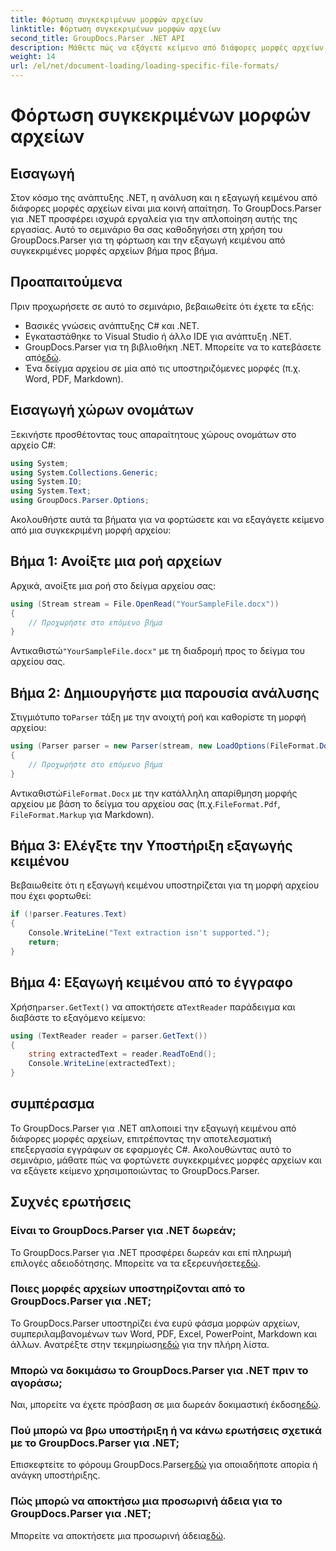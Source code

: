```yaml
---
title: Φόρτωση συγκεκριμένων μορφών αρχείων
linktitle: Φόρτωση συγκεκριμένων μορφών αρχείων
second_title: GroupDocs.Parser .NET API
description: Μάθετε πώς να εξάγετε κείμενο από διάφορες μορφές αρχείων στο .NET χρησιμοποιώντας το GroupDocs.Parser. Οδηγός βήμα προς βήμα για αποτελεσματική επεξεργασία εγγράφων.
weight: 14
url: /el/net/document-loading/loading-specific-file-formats/
---
```


# Φόρτωση συγκεκριμένων μορφών αρχείων

## Εισαγωγή
Στον κόσμο της ανάπτυξης .NET, η ανάλυση και η εξαγωγή κειμένου από διάφορες μορφές αρχείων είναι μια κοινή απαίτηση. Το GroupDocs.Parser για .NET προσφέρει ισχυρά εργαλεία για την απλοποίηση αυτής της εργασίας. Αυτό το σεμινάριο θα σας καθοδηγήσει στη χρήση του GroupDocs.Parser για τη φόρτωση και την εξαγωγή κειμένου από συγκεκριμένες μορφές αρχείων βήμα προς βήμα.
## Προαπαιτούμενα
Πριν προχωρήσετε σε αυτό το σεμινάριο, βεβαιωθείτε ότι έχετε τα εξής:
- Βασικές γνώσεις ανάπτυξης C# και .NET.
- Εγκαταστάθηκε το Visual Studio ή άλλο IDE για ανάπτυξη .NET.
-  GroupDocs.Parser για τη βιβλιοθήκη .NET. Μπορείτε να το κατεβάσετε από[εδώ](https://releases.groupdocs.com/parser/net/).
- Ένα δείγμα αρχείου σε μία από τις υποστηριζόμενες μορφές (π.χ. Word, PDF, Markdown).

## Εισαγωγή χώρων ονομάτων
Ξεκινήστε προσθέτοντας τους απαραίτητους χώρους ονομάτων στο αρχείο C#:
```csharp
using System;
using System.Collections.Generic;
using System.IO;
using System.Text;
using GroupDocs.Parser.Options;
```

Ακολουθήστε αυτά τα βήματα για να φορτώσετε και να εξαγάγετε κείμενο από μια συγκεκριμένη μορφή αρχείου:
## Βήμα 1: Ανοίξτε μια ροή αρχείων
Αρχικά, ανοίξτε μια ροή στο δείγμα αρχείου σας:
```csharp
using (Stream stream = File.OpenRead("YourSampleFile.docx"))
{
    // Προχωρήστε στο επόμενο βήμα
}
```
 Αντικαθιστώ`"YourSampleFile.docx"` με τη διαδρομή προς το δείγμα του αρχείου σας.
## Βήμα 2: Δημιουργήστε μια παρουσία ανάλυσης
 Στιγμιότυπο το`Parser` τάξη με την ανοιχτή ροή και καθορίστε τη μορφή αρχείου:
```csharp
using (Parser parser = new Parser(stream, new LoadOptions(FileFormat.Docx)))
{
    // Προχωρήστε στο επόμενο βήμα
}
```
 Αντικαθιστώ`FileFormat.Docx` με την κατάλληλη απαρίθμηση μορφής αρχείου με βάση το δείγμα του αρχείου σας (π.χ.`FileFormat.Pdf`, `FileFormat.Markup` για Markdown).
## Βήμα 3: Ελέγξτε την Υποστήριξη εξαγωγής κειμένου
Βεβαιωθείτε ότι η εξαγωγή κειμένου υποστηρίζεται για τη μορφή αρχείου που έχει φορτωθεί:
```csharp
if (!parser.Features.Text)
{
    Console.WriteLine("Text extraction isn't supported.");
    return;
}
```
## Βήμα 4: Εξαγωγή κειμένου από το έγγραφο
 Χρήση`parser.GetText()` να αποκτήσετε α`TextReader` παράδειγμα και διαβάστε το εξαγόμενο κείμενο:
```csharp
using (TextReader reader = parser.GetText())
{
    string extractedText = reader.ReadToEnd();
    Console.WriteLine(extractedText);
}
```

## συμπέρασμα
Το GroupDocs.Parser για .NET απλοποιεί την εξαγωγή κειμένου από διάφορες μορφές αρχείων, επιτρέποντας την αποτελεσματική επεξεργασία εγγράφων σε εφαρμογές C#. Ακολουθώντας αυτό το σεμινάριο, μάθατε πώς να φορτώνετε συγκεκριμένες μορφές αρχείων και να εξάγετε κείμενο χρησιμοποιώντας το GroupDocs.Parser.

## Συχνές ερωτήσεις
### Είναι το GroupDocs.Parser για .NET δωρεάν;
Το GroupDocs.Parser για .NET προσφέρει δωρεάν και επί πληρωμή επιλογές αδειοδότησης. Μπορείτε να τα εξερευνήσετε[εδώ](https://purchase.groupdocs.com/buy).
### Ποιες μορφές αρχείων υποστηρίζονται από το GroupDocs.Parser για .NET;
 Το GroupDocs.Parser υποστηρίζει ένα ευρύ φάσμα μορφών αρχείων, συμπεριλαμβανομένων των Word, PDF, Excel, PowerPoint, Markdown και άλλων. Ανατρέξτε στην τεκμηρίωση[εδώ](https://tutorials.groupdocs.com/parser/net/) για την πλήρη λίστα.
### Μπορώ να δοκιμάσω το GroupDocs.Parser για .NET πριν το αγοράσω;
 Ναι, μπορείτε να έχετε πρόσβαση σε μια δωρεάν δοκιμαστική έκδοση[εδώ](https://releases.groupdocs.com/).
### Πού μπορώ να βρω υποστήριξη ή να κάνω ερωτήσεις σχετικά με το GroupDocs.Parser για .NET;
 Επισκεφτείτε το φόρουμ GroupDocs.Parser[εδώ](https://forum.groupdocs.com/c/parser/17) για οποιαδήποτε απορία ή ανάγκη υποστήριξης.
### Πώς μπορώ να αποκτήσω μια προσωρινή άδεια για το GroupDocs.Parser για .NET;
 Μπορείτε να αποκτήσετε μια προσωρινή άδεια[εδώ](https://purchase.groupdocs.com/temporary-license/).